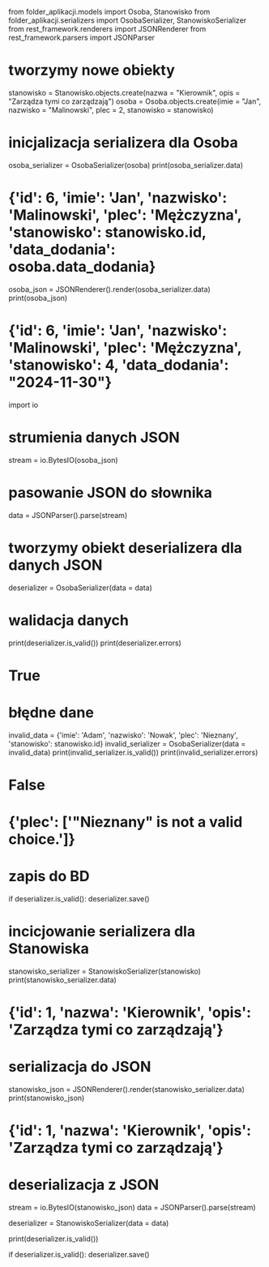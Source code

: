 from folder_aplikacji.models import Osoba, Stanowisko
from folder_aplikacji.serializers import OsobaSerializer, StanowiskoSerializer
from rest_framework.renderers import JSONRenderer
from rest_framework.parsers import JSONParser

# tworzymy nowe obiekty

stanowisko = Stanowisko.objects.create(nazwa = "Kierownik", opis = "Zarządza tymi co zarządzają")
osoba = Osoba.objects.create(imie = "Jan", nazwisko = "Malinowski", plec = 2, stanowisko = stanowisko)

# inicjalizacja serializera dla Osoba

osoba_serializer = OsobaSerializer(osoba)
print(osoba_serializer.data)

# {'id': 6, 'imie': 'Jan', 'nazwisko': 'Malinowski', 'plec': 'Mężczyzna', 'stanowisko': stanowisko.id, 'data_dodania': osoba.data_dodania}

osoba_json = JSONRenderer().render(osoba_serializer.data)
print(osoba_json)

# {'id': 6, 'imie': 'Jan', 'nazwisko': 'Malinowski', 'plec': 'Mężczyzna', 'stanowisko': 4, 'data_dodania': "2024-11-30"}

import io

# strumienia danych JSON

stream = io.BytesIO(osoba_json)

# pasowanie JSON do słownika

data = JSONParser().parse(stream)

# tworzymy obiekt deserializera dla danych JSON

deserializer = OsobaSerializer(data = data)

# walidacja danych

print(deserializer.is_valid())
print(deserializer.errors)

# True

# błędne dane

invalid_data = {'imie': 'Adam', 'nazwisko': 'Nowak', 'plec': 'Nieznany', 'stanowisko': stanowisko.id}
invalid_serializer = OsobaSerializer(data = invalid_data)
print(invalid_serializer.is_valid())
print(invalid_serializer.errors)

# False

# {'plec': ['"Nieznany" is not a valid choice.']}

# zapis do BD

if deserializer.is_valid():
deserializer.save()

# incicjowanie serializera dla Stanowiska

stanowisko_serializer = StanowiskoSerializer(stanowisko)
print(stanowisko_serializer.data)

# {'id': 1, 'nazwa': 'Kierownik', 'opis': 'Zarządza tymi co zarządzają'}

# serializacja do JSON

stanowisko_json = JSONRenderer().render(stanowisko_serializer.data)
print(stanowisko_json)

# {'id': 1, 'nazwa': 'Kierownik', 'opis': 'Zarządza tymi co zarządzają'}

# deserializacja z JSON

stream = io.BytesIO(stanowisko_json)
data = JSONParser().parse(stream)

deserializer = StanowiskoSerializer(data = data)

print(deserializer.is_valid())

if deserializer.is_valid():
deserializer.save()
